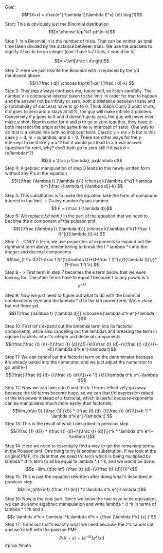 Goal: $$P(X=x) = \frac{e^{-\lambda t}(\lambda t)^x} {x!} \tag{1}$$


Start: This is obviously just the Binomial distribution 
$${n \choose k}p^k(1-p)^{n-k}$$


Step 1: In a Binomial, n is the number of trials. That can be written as total time taken divided by the distance between trials. We use the brackets to signify it has to be an integer (can't have 5.7 trials, it would be 5) 

$$n =\left[\frac t d\right]$$

Step 2: Here we just rewrite the Binomial with n replaced by the t/d mentioned above $${{[\frac t d]} \choose k}p^k(1-p)^{[\frac t d]-k} $$
Step 3: This step always confuses me, future self, so listen carefully. The number $e$ is compound interest taken to the limit. In order for that to happen and the answer not be infinity or zero, both $d$ (distance between trials) and $p$ (probability of success) have to go to 0. Think Steph Curry 3 point shots, if $d$ goes to zero and $p$ stays at 50%, the guy will make infinite 3 pointers. Conversely if p goes to 0 and d doesn't go to zero, the guy will never ever make a shot. Now in order for d and p to go to zero together, they have to both intersect the origin at the same time (y intercept of zero). One way to do that is a simple line with no intercept term. Classic y = mx + b but in this case y = d, m = p/lambda, and b = 0. There are other ways for the y intercept to  be 0 like y = x^2 but it would just lead to a trivial answer. (question for rohit, why? don't both go to zero still if it was d = (p/lambda)^2)  $${d = \frac p \lambda},   p=\lambda d$$ 
Step 4: Algebraic manipulation of step 3 leads to this newly written form without any P's in the equation $${{[\frac {\lambda t} {\lambda d}]} \choose k}\lambda d^k(1-\lambda d)^{[\frac {\lambda t} {\lambda d}]-k} $$

Step 5: This substitution is to make the equation take the form of compound interest in the limit -> (1+tiny number)^giant number $$ F = {\frac 1 {\lambda d}}$$
Step 6: We replace $\lambda d$ with $f$ in the part of the equation that we need to become the $e$ component of the poisson pmf.  $${{[\frac {\lambda t} {\lambda d}]} \choose k}\lambda d^k(1-\frac 1 f)^{[f{\lambda t}]-k} $$
Step 7: - ONLY $e$ term, we use properties of exponents to expand out the  righthand term above, remembering to break the f * lambda * t into the integer and decimal components
$$\lim_{f \to 0}((1-\frac 1 f)^{f{\lambda t}}*(1-\frac 1 f)^{\{{f{\lambda t}}\}}*(1-\frac 1 f)^k) $$
Step 8 - > First term in step 7 becomes the e term below that we were looking for. The other terms have to equal 1 because 1 to any power is 1. $$e^{-\lambda t}$$

Step 9: Now we just need to figure out what to do with the binomial combinations term and the lambda * d to the kth power term. We're close but not there yet. $${{[\frac {\lambda t} {\lambda d}]} \choose k}\lambda d^k e^{-\lambda t}$$
Step 10: First let's expand out the binomial term into its factorial components, while also canceling out the lambdas and breaking the term in square brackets into it's integer and decimal components. $${\frac{\frac {t} {d}-{\{\frac {t} {d}}\}!} {k!({\frac {t} {d}-{\{\frac {t} {d}}\}}-k!)}}\lambda d^k e^{-\lambda t}$$
Step 11: We can cancel out the factorial term on the denominator because it's already baked into the numerator, and we just adjust the numerator to go until k-1 $${\frac{(\frac {t} {d}-{\{\frac {t} {d}}\})+k-1!} {k!}}\lambda d^k e^{-\lambda t}$$
Step 12: Now we can take d to 0 and the k-1 terms effectively go away because the t/d terms become huge, so we can that t/d expression raised ot the kth power instead of a factorial, which is useful because exponents can be manipulated much more easily than factorials.  $$\lim_{d\to 0} {\frac {1} {k!}} * (\frac {t} {d}-{\{\frac {t} {d}}\})+k-1! * \lambda d^k e^{-\lambda t} $$
Step 13: This is the result of what I described in prevoius step 
$${\frac {1} {k!}} * (\frac {t} {d}-{\{\frac {t} {d}}\})^k *  \lambda d^k e^{-\lambda t}$$


Step 14: Here we need to essentially find a way to get the remaining terms in the Poisson pmf. One thing to try is another substitution. If we look at the original PMF, it's clear that we need t/d term which is being multiplied by lambda * d ^k term to all be equal to lambda * t ^ k, and we would be done. $$z =\lim_{d\to inf} (\frac {t} {d}-{\{\frac {t} {d}}\})^k$$
Step 15: This is just the equation rewritten after doing what's described in previous step. $$\lim_{d\to inf} {\frac {1} {k!}} *z \lambda d^k e^{-\lambda t}$$

Step 16: Now is the cool part. Since we know the two have to be equivalent, we can do some algebraic manipulation and write lambda * d ^k in terms of lambda * t ^k and z. $$z \lambda d^k = \lambda t^k,\lambda d^k = {\frac {\lambda t^k} {z} }  $$
Step 17: Turns out that's exactly what we need because the z's cancel out and we're left with the poisson PMF. $$P(X=x) = \left(e^{-\lambda t}\lambda t^x /x!\right) \tag{1}$$
#prob #math 
